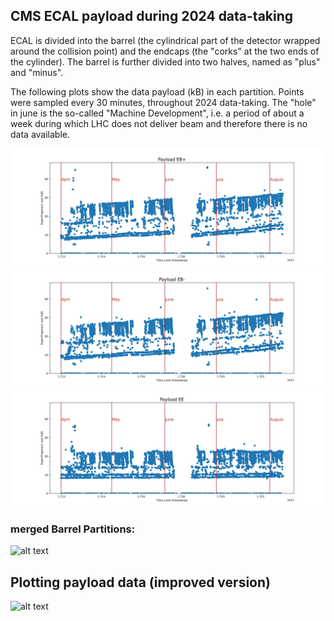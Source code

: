 ## CMS ECAL payload during 2024 data-taking
ECAL is divided into the barrel (the cylindrical part of the detector wrapped around the collision point) and the endcaps (the "corks" at the two ends of the cylinder).
The barrel is further divided into two halves, named as "plus" and "minus".

The following plots show the data payload (kB) in each partition. Points were sampled every 30 minutes, throughout 2024 data-taking.
The "hole" in june is the so-called "Machine Development", i.e. a period of about a week during which LHC does not deliver beam and therefore there is no data available.

![alt text](https://github.com/GiuliaLavizzari/SciComp_python/blob/4db2e4e56bea32c50daaa30ec68404b69cbda16c/Lecture3/images/EB%2Bpayload.png)
![alt text](https://github.com/GiuliaLavizzari/SciComp_python/blob/4db2e4e56bea32c50daaa30ec68404b69cbda16c/Lecture3/images/EB-payload.png)
![alt text](https://github.com/GiuliaLavizzari/SciComp_python/blob/4db2e4e56bea32c50daaa30ec68404b69cbda16c/Lecture3/images/EEpayload.png)

### merged Barrel Partitions:
![alt text](https://github.com/GiuliaLavizzari/SciComp_python/blob/4db2e4e56bea32c50daaa30ec68404b69cbda16c/Lecture3/images/BARRELpayload.png)

## Plotting payload data (improved version)
![alt text](https://github.com/GiuliaLavizzari/SciComp_python/blob/4db2e4e56bea32c50daaa30ec68404b69cbda16c/Lecture3/images/payload_improved.png)
